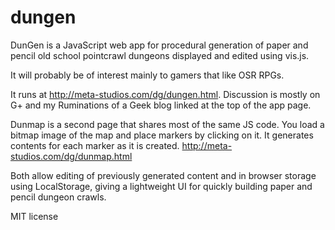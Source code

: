 # dungen
DunGen is a JavaScript web app for procedural generation of paper and pencil old school pointcrawl dungeons displayed and edited using vis.js.

It will probably be of interest mainly to gamers that like OSR RPGs. 

It runs at http://meta-studios.com/dg/dungen.html. Discussion is mostly on G+ and my Ruminations of a Geek blog linked at the top of the app page.

Dunmap is a second page that shares most of the same JS code. You load a bitmap image of the map and place markers by clicking on it. It generates contents for each marker as it is created.  http://meta-studios.com/dg/dunmap.html

Both allow editing of previously generated content and in browser storage using LocalStorage, giving a lightweight UI for quickly building paper and pencil dungeon crawls.


MIT license


